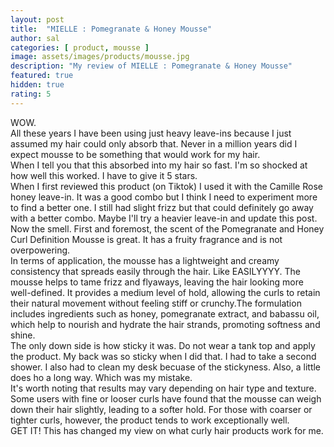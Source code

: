 ```yaml
---
layout: post
title:  "MIELLE : Pomegranate & Honey Mousse"
author: sal
categories: [ product, mousse ]
image: assets/images/products/mousse.jpg
description: "My review of MIELLE : Pomegranate & Honey Mousse"
featured: true
hidden: true
rating: 5
---
```

WOW.<br>
All these years I have been using just heavy leave-ins because I just assumed my hair could only absorb that.
Never in a million years did I expect mousse to be something that would work for my hair.<br>
When I tell you that this absorbed into my hair so fast. I'm so shocked at how well this worked.
I have to give it 5 stars. <br>
When I first reviewed this product (on Tiktok) I used it with the Camille Rose honey leave-in. 
It was a good combo but I think I need to experiment more to find a better one. 
I still had slight frizz but that could definitely go away with a better combo.
Maybe I'll try a heavier leave-in and update this post.<br>
Now the smell. First and foremost, the scent of the Pomegranate and Honey Curl Definition Mousse is great. 
It has a fruity fragrance and is not overpowering.<br>
In terms of application, the mousse has a lightweight and creamy consistency that spreads easily through the hair. Like EASILYYYY. The mousse helps to tame frizz and flyaways, leaving the hair looking more well-defined. It provides a medium level of hold, allowing the curls to retain their natural movement without feeling stiff or crunchy.The formulation includes ingredients such as honey, pomegranate extract, and babassu oil, which help to nourish and hydrate the hair strands, promoting softness and shine. <br>
The only down side is how sticky it was. Do not wear a tank top and apply the product. My back was so sticky when I did that. I had to take a second shower. I also had to clean my desk becuase of the stickyness. Also, a little does ho a long way. Which was my mistake.<br>
It's worth noting that results may vary depending on hair type and texture. Some users with fine or looser curls have found that the mousse can weigh down their hair slightly, leading to a softer hold. For those with coarser or tighter curls, however, the product tends to work exceptionally well.<br>
GET IT! This has changed my view on what curly hair products work for me. 
